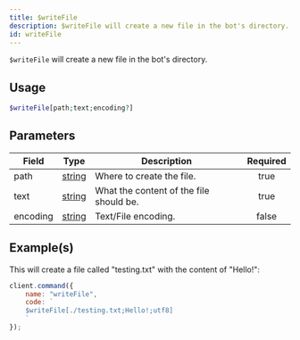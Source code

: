 ```yaml
---
title: $writeFile
description: $writeFile will create a new file in the bot's directory.
id: writeFile
---
```


`$writeFile` will create a new file in the bot's directory.

## Usage

```php
$writeFile[path;text;encoding?]
```

## Parameters

| Field    | Type                                                                                              | Description                             | Required |
| -------- | ------------------------------------------------------------------------------------------------- | --------------------------------------- | :------: |
| path     | [string](https://developer.mozilla.org/en-US/docs/Web/JavaScript/Reference/Global_Objects/String) | Where to create the file.               |   true   |
| text     | [string](https://developer.mozilla.org/en-US/docs/Web/JavaScript/Reference/Global_Objects/String) | What the content of the file should be. |   true   |
| encoding | [string](https://developer.mozilla.org/en-US/docs/Web/JavaScript/Reference/Global_Objects/String) | Text/File encoding.                     |  false   |

## Example(s)

This will create a file called "testing.txt" with the content of "Hello!":

```javascript
client.command({
    name: "writeFile",
    code: `
    $writeFile[./testing.txt;Hello!;utf8]
    `
});
```
